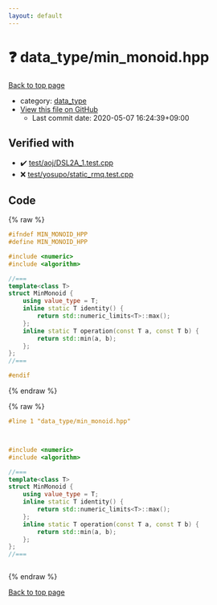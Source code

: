 ```yaml
---
layout: default
---
```


<!-- mathjax config similar to math.stackexchange -->
<script type="text/javascript" async
  src="https://cdnjs.cloudflare.com/ajax/libs/mathjax/2.7.5/MathJax.js?config=TeX-MML-AM_CHTML">
</script>
<script type="text/x-mathjax-config">
  MathJax.Hub.Config({
    TeX: { equationNumbers: { autoNumber: "AMS" }},
    tex2jax: {
      inlineMath: [ ['$','$'] ],
      processEscapes: true
    },
    "HTML-CSS": { matchFontHeight: false },
    displayAlign: "left",
    displayIndent: "2em"
  });
</script>

<script type="text/javascript" src="https://cdnjs.cloudflare.com/ajax/libs/jquery/3.4.1/jquery.min.js"></script>
<script src="https://cdn.jsdelivr.net/npm/jquery-balloon-js@1.1.2/jquery.balloon.min.js" integrity="sha256-ZEYs9VrgAeNuPvs15E39OsyOJaIkXEEt10fzxJ20+2I=" crossorigin="anonymous"></script>
<script type="text/javascript" src="../../assets/js/copy-button.js"></script>
<link rel="stylesheet" href="../../assets/css/copy-button.css" />


# :question: data_type/min_monoid.hpp

<a href="../../index.html">Back to top page</a>

* category: <a href="../../index.html#17f71d965fe9589ddbd11caf7182243e">data_type</a>
* <a href="{{ site.github.repository_url }}/blob/master/data_type/min_monoid.hpp">View this file on GitHub</a>
    - Last commit date: 2020-05-07 16:24:39+09:00




## Verified with

* :heavy_check_mark: <a href="../../verify/test/aoj/DSL2A_1.test.cpp.html">test/aoj/DSL2A_1.test.cpp</a>
* :x: <a href="../../verify/test/yosupo/static_rmq.test.cpp.html">test/yosupo/static_rmq.test.cpp</a>


## Code

<a id="unbundled"></a>
{% raw %}
```cpp
#ifndef MIN_MONOID_HPP
#define MIN_MONOID_HPP

#include <numeric>
#include <algorithm>

//===
template<class T>
struct MinMonoid {
    using value_type = T;
    inline static T identity() {
        return std::numeric_limits<T>::max();
    };
    inline static T operation(const T a, const T b) {
        return std::min(a, b);
    };
};
//===

#endif

```
{% endraw %}

<a id="bundled"></a>
{% raw %}
```cpp
#line 1 "data_type/min_monoid.hpp"



#include <numeric>
#include <algorithm>

//===
template<class T>
struct MinMonoid {
    using value_type = T;
    inline static T identity() {
        return std::numeric_limits<T>::max();
    };
    inline static T operation(const T a, const T b) {
        return std::min(a, b);
    };
};
//===



```
{% endraw %}

<a href="../../index.html">Back to top page</a>


